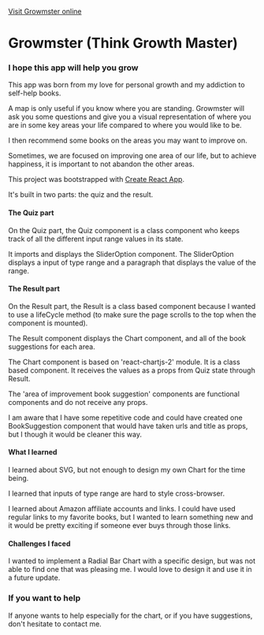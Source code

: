 [Visit Growmster online](https://gregmarquet-growmster.netlify.com/)

# Growmster (Think Growth Master)
### I hope this app will help you grow


This app was born from my love for personal growth and my addiction to self-help books.

A map is only useful if you know where you are standing. Growmster will ask you some questions and give you a visual representation of where you are in some key areas your life compared to where you would like to be.

I then recommend some books on the areas you may want to improve on.

Sometimes, we are focused on improving one area of our life, but to achieve happiness, it is important to not abandon the other areas.


This project was bootstrapped with [Create React App](https://github.com/facebook/create-react-app).

It's built in two parts: 
the quiz and the result.

#### The Quiz part

On the Quiz part, the Quiz component is a class component who keeps track of all the different input range values in its state.

It imports and displays the SliderOption component. 
The SliderOption displays a input of type range and a paragraph that displays the value of the range.


#### The Result part

On the Result part, the Result is a class based component because I wanted to use a lifeCycle method (to make sure the page scrolls to the top when the component is mounted).

The Result component displays the Chart component, and all of the book suggestions for each area.

The Chart component is based on 'react-chartjs-2' module. It is a class based component. It receives the values as a props from Quiz state through Result.

The 'area of improvement book suggestion' components are functional components and do not receive any props. 

I am aware that I have some repetitive code and could have created one BookSuggestion component that would have taken urls and title as props, but I though it would be cleaner this way.

#### What I learned

I learned about SVG, but not enough to design my own Chart for the time being. 

I learned that inputs of type range are hard to style cross-browser.

I learned about Amazon affiliate accounts and links. I could have used regular links to my favorite books, but I wanted to learn something new and it would be pretty exciting if someone ever buys through those links.

#### Challenges I faced

I wanted to implement a Radial Bar Chart with a specific design, but was not able to find one that was pleasing me. I would love to design it and use it in a future update.

### If you want to help

If anyone wants to help especially for the chart, or if you have suggestions, don't hesitate to contact me.